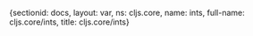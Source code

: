 {sectionid: docs, layout: var, ns: cljs.core, name: ints, full-name: cljs.core/ints,
  title: cljs.core/ints}
